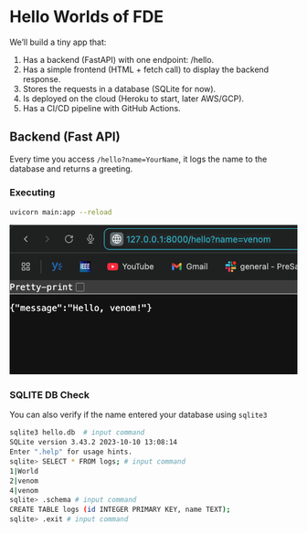 # Hello Worlds of FDE
We’ll build a tiny app that:

1. Has a backend (FastAPI) with one endpoint: /hello.
2. Has a simple frontend (HTML + fetch call) to display the backend response.
3. Stores the requests in a database (SQLite for now).
4. Is deployed on the cloud (Heroku to start, later AWS/GCP).
5. Has a CI/CD pipeline with GitHub Actions.

## Backend (Fast API)
Every time you access `/hello?name=YourName`, it logs the name to the database and returns a greeting.

### Executing
```bash
uvicorn main:app --reload
```

![image](/images/Screenshot2025-09-12at15.58.12.png)

### SQLITE DB Check
You can also verify if the name entered your database using `sqlite3`
```bash
sqlite3 hello.db  # input command
SQLite version 3.43.2 2023-10-10 13:08:14
Enter ".help" for usage hints.
sqlite> SELECT * FROM logs; # input command
1|World
2|venom
4|venom
sqlite> .schema # input command
CREATE TABLE logs (id INTEGER PRIMARY KEY, name TEXT);
sqlite> .exit # input command
```